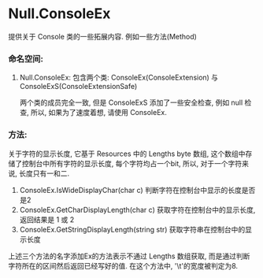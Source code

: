 # Null.ConsoleEx

提供关于 Console 类的一些拓展内容. 例如一些方法(Method)

### 命名空间:

1. Null.ConsoleEx: 包含两个类: ConsoleEx(ConsoleExtension) 与 ConsoleExS(ConsoleExtensionSafe)

   两个类的成员完全一致, 但是 ConsoleExS 添加了一些安全检查, 例如 null 检查, 所以, 如果为了速度着想, 请使用 ConsoleEx.

### 方法:

关于字符的显示长度, 它基于 Resources 中的 Lengths byte 数组, 这个数组中存储了控制台中所有字符的显示长度, 每个字符均占一个bit, 所以, 对于一个字符来说, 长度只有一和二.

1. ConsoleEx.IsWideDisplayChar(char c) 判断字符在控制台中显示的长度是否是2
2. ConsoleEx.GetCharDisplayLength(char c) 获取字符在控制台中的显示长度, 返回结果是 1 或 2
3. ConsoleEx.GetStringDisplayLength(string str) 获取字符串在控制台中的显示长度

上述三个方法的名字添加Ex的方法表示不通过 Lengths 数组获取, 而是通过判断字符所在的区间然后返回已经写好的值. 在这个方法中, '\t'的宽度被判定为8.